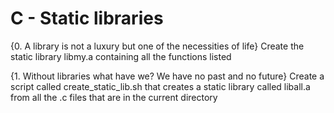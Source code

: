# C - Static libraries

{0. A library is not a luxury but one of the necessities of life}
Create the static library libmy.a containing all the functions listed 

{1. Without libraries what have we? We have no past and no future}
Create a script called create_static_lib.sh that creates a static library called liball.a 
from all the .c files that are in the current directory

